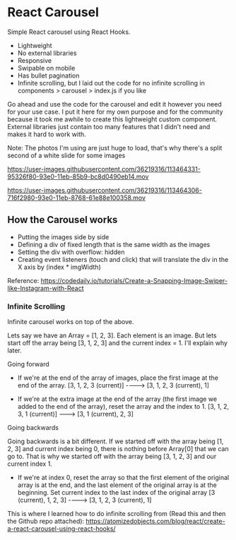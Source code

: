 # React Carousel

Simple React carousel using React Hooks. 

- Lightweight
- No external libraries
- Responsive
- Swipable on mobile
- Has bullet pagination
- Infinite scrolling, but I laid out the code for no infinite scrolling in components > carousel > index.js if you like

Go ahead and use the code for the carousel and edit it however you need for your use case. I put it here for my own purpose and for the community because it took me awhile to create this lightweight custom component. External libraries just contain too many features that I didn't need and makes it hard to work with.

Note: The photos I'm using are just huge to load, that's why there's a split second of a white slide for some images

https://user-images.githubusercontent.com/36219316/113464331-95326f80-93e0-11eb-85b9-bc8d0490eb14.mov

https://user-images.githubusercontent.com/36219316/113464306-716f2980-93e0-11eb-8768-61e88e100358.mov


## How the Carousel works
- Putting the images side by side
- Defining a div of fixed length that is the same width as the images
- Setting the div with overflow: hidden
- Creating event listeners (touch and click) that will translate the div in the X axis by (index * imgWidth)

Reference: https://codedaily.io/tutorials/Create-a-Snapping-Image-Swiper-like-Instagram-with-React

### Infinite Scrolling
Infinite carousel works on top of the above.

Lets say we have an Array = [1, 2, 3]. Each element is an image. But lets start off the array being [3, 1, 2, 3] and the current index = 1. I'll explain why later.

Going forward
- If we're at the end of the array of images, place the first image at the end of the array. 
[3, 1, 2, 3 (current)] ----> [3, 1, 2, 3 (current), 1]

- If we're at the extra image at the end of the array (the first image we added to the end of the array), reset the array and the index to 1.
 [3, 1, 2, 3, 1 (current)] ---> [3, 1 (current), 2, 3]

Going backwards

Going backwards is a bit different. If we started off with the array being [1, 2, 3] and current index being 0, there is nothing before Array[0] that we can go to. That is why we started off with the array being [3, 1, 2, 3] and our current index 1.

- If we're at index 0, reset the array so that the first element of the original array is at the end, and the last element of the original array is at the beginning. Set current index to the last index of the original array
[3 (current), 1, 2, 3] ----> [3, 1, 2, 3 (current), 1]

This is where I learned how to do infinite scrolling from (Read this and then the Github repo attached): https://atomizedobjects.com/blog/react/create-a-react-carousel-using-react-hooks/
